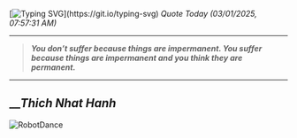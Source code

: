 [![Typing SVG](https://readme-typing-svg.herokuapp.com?font=Press+Start+2P&color=C2F784&size=35&width=900&height=100&lines=Hello+World%2C+I'm+Hung+!)](https://git.io/typing-svg) 
_Quote Today (03/01/2025, 07:57:31 AM)_
___
>**_You don’t suffer because things are impermanent. You suffer because things are impermanent and you think they are permanent._**
___

## __**_Thich Nhat Hanh_**

![RobotDance](src/assets/images/robot-dancing-dribble.gif?style=center)
